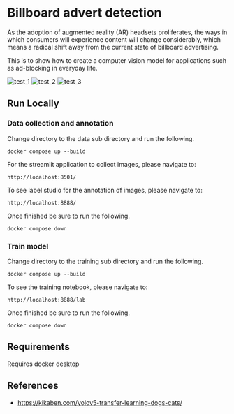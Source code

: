 # Billboard advert detection 

As the adoption of augmented reality (AR) headsets proliferates, the ways in which consumers will experience content will change considerably, which means a radical shift away from the current state of billboard advertising.

This is to show how to create a computer vision model for applications such as ad-blocking in everyday life.

![test_1](https://github.com/lewisExternal/graveYardPrivatePublish/assets/81447748/739ea6d3-3087-410c-95f9-7c78e349162e)
![test_2](https://github.com/lewisExternal/graveYardPrivatePublish/assets/81447748/79b1ef83-9704-4fd8-8349-58835d7ddbdb)
![test_3](https://github.com/lewisExternal/graveYardPrivatePublish/assets/81447748/5f392d12-b87c-49fb-81a4-51be13024744)

## Run Locally  

### Data collection and annotation 
Change directory to the data sub directory and run the following. 
```
docker compose up --build 
```

For the streamlit application to collect images, please navigate to:  
```
http://localhost:8501/
```
To see label studio for the annotation of images, please navigate to: 
```
http://localhost:8888/
```
Once finished be sure to run the following.
```
docker compose down
```


### Train model 
Change directory to the training sub directory and run the following.
```
docker compose up --build 
```
To see the training notebook, please navigate to:
```
http://localhost:8888/lab
```
Once finished be sure to run the following.
```
docker compose down
```

## Requirements  
Requires docker desktop 

## References 
* https://kikaben.com/yolov5-transfer-learning-dogs-cats/